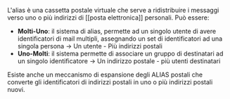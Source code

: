 L'alias è una cassetta postale virtuale che serve a ridistribuire i messaggi verso uno o più indirizzi di [[posta elettronica]] personali.
Può essere:
- **Molti-Uno**: il sistema di alias, permette ad un singolo utente di avere identificatori di mail multipli, assegnando un set di identificatori ad una singola persona -> Un utente - Più indirizzi postali
- **Uno-Molti**: il sistema permette di associare un gruppo di destinatari ad un singolo identificatore -> Un indirizzo postale - più utenti destinatari

Esiste anche un meccanismo di espansione degli ALIAS postali che converte gli identificatori di indirizzi postali in uno o più indirizzi postali nuovi.
